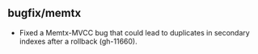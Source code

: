 ## bugfix/memtx

* Fixed a Memtx-MVCC bug that could lead to duplicates in secondary indexes
  after a rollback (gh-11660).
